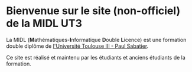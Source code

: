 # Bienvenue sur le site (non-officiel) de la MIDL UT3

La MIDL (**M**athématiques-**I**nformatique **D**ouble **L**icence) est une formation double diplôme de [l'Université Toulouse III - Paul Sabatier](https://www.univ-tlse3.fr/).

Ce site est réalisé et maintenu par les étudiants et anciens étudiants de la formation.
